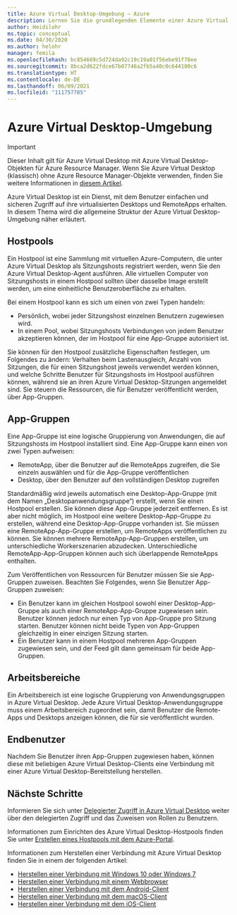 ```yaml
---
title: Azure Virtual Desktop-Umgebung – Azure
description: Lernen Sie die grundlegenden Elemente einer Azure Virtual Desktop-Umgebung kennen, etwa Hostpools und App-Gruppen.
author: Heidilohr
ms.topic: conceptual
ms.date: 04/30/2020
ms.author: helohr
manager: femila
ms.openlocfilehash: bc854669c5d724da92c19c19a01f56ebe91f78ee
ms.sourcegitcommit: 8bca2d622fdce67b07746a2fb5a40c0c644100c6
ms.translationtype: HT
ms.contentlocale: de-DE
ms.lasthandoff: 06/09/2021
ms.locfileid: "111757785"
---
```

# <a name="azure-virtual-desktop-environment"></a>Azure Virtual Desktop-Umgebung

>[!IMPORTANT]
>Dieser Inhalt gilt für Azure Virtual Desktop mit Azure Virtual Desktop-Objekten für Azure Resource Manager. Wenn Sie Azure Virtual Desktop (klassisch) ohne Azure Resource Manager-Objekte verwenden, finden Sie weitere Informationen in [diesem Artikel](./virtual-desktop-fall-2019/environment-setup-2019.md).

Azure Virtual Desktop ist ein Dienst, mit dem Benutzer einfachen und sicheren Zugriff auf ihre virtualisierten Desktops und RemoteApps erhalten. In diesem Thema wird die allgemeine Struktur der Azure Virtual Desktop-Umgebung näher erläutert.

## <a name="host-pools"></a>Hostpools

Ein Hostpool ist eine Sammlung mit virtuellen Azure-Computern, die unter Azure Virtual Desktop als Sitzungshosts registriert werden, wenn Sie den Azure Virtual Desktop-Agent ausführen. Alle virtuellen Computer von Sitzungshosts in einem Hostpool sollten über dasselbe Image erstellt werden, um eine einheitliche Benutzeroberfläche zu erhalten.

Bei einem Hostpool kann es sich um einen von zwei Typen handeln:

- Persönlich, wobei jeder Sitzungshost einzelnen Benutzern zugewiesen wird.
- In einem Pool, wobei Sitzungshosts Verbindungen von jedem Benutzer akzeptieren können, der im Hostpool für eine App-Gruppe autorisiert ist.

Sie können für den Hostpool zusätzliche Eigenschaften festlegen, um Folgendes zu ändern: Verhalten beim Lastenausgleich, Anzahl von Sitzungen, die für einen Sitzungshost jeweils verwendet werden können, und welche Schritte Benutzer für Sitzungshosts im Hostpool ausführen können, während sie an ihren Azure Virtual Desktop-Sitzungen angemeldet sind. Sie steuern die Ressourcen, die für Benutzer veröffentlicht werden, über App-Gruppen.

## <a name="app-groups"></a>App-Gruppen

Eine App-Gruppe ist eine logische Gruppierung von Anwendungen, die auf Sitzungshosts im Hostpool installiert sind. Eine App-Gruppe kann einen von zwei Typen aufweisen:

- RemoteApp, über die Benutzer auf die RemoteApps zugreifen, die Sie einzeln auswählen und für die App-Gruppe veröffentlichen
- Desktop, über den Benutzer auf den vollständigen Desktop zugreifen

Standardmäßig wird jeweils automatisch eine Desktop-App-Gruppe (mit dem Namen „Desktopanwendungsgruppe“) erstellt, wenn Sie einen Hostpool erstellen. Sie können diese App-Gruppe jederzeit entfernen. Es ist aber nicht möglich, im Hostpool eine weitere Desktop-App-Gruppe zu erstellen, während eine Desktop-App-Gruppe vorhanden ist. Sie müssen eine RemoteApp-App-Gruppe erstellen, um RemoteApps veröffentlichen zu können. Sie können mehrere RemoteApp-App-Gruppen erstellen, um unterschiedliche Workerszenarien abzudecken. Unterschiedliche RemoteApp-App-Gruppen können auch sich überlappende RemoteApps enthalten.

Zum Veröffentlichen von Ressourcen für Benutzer müssen Sie sie App-Gruppen zuweisen. Beachten Sie Folgendes, wenn Sie Benutzer App-Gruppen zuweisen:

- Ein Benutzer kann im gleichen Hostpool sowohl einer Desktop-App-Gruppe als auch einer RemoteApp-App-Gruppe zugewiesen sein. Benutzer können jedoch nur einen Typ von App-Gruppe pro Sitzung starten. Benutzer können nicht beide Typen von App-Gruppen gleichzeitig in einer einzigen Sitzung starten.
- Ein Benutzer kann in einem Hostpool mehreren App-Gruppen zugewiesen sein, und der Feed gilt dann gemeinsam für beide App-Gruppen.

## <a name="workspaces"></a>Arbeitsbereiche

Ein Arbeitsbereich ist eine logische Gruppierung von Anwendungsgruppen in Azure Virtual Desktop. Jede Azure Virtual Desktop-Anwendungsgruppe muss einem Arbeitsbereich zugeordnet sein, damit Benutzer die Remote-Apps und Desktops anzeigen können, die für sie veröffentlicht wurden.

## <a name="end-users"></a>Endbenutzer

Nachdem Sie Benutzer ihren App-Gruppen zugewiesen haben, können diese mit beliebigen Azure Virtual Desktop-Clients eine Verbindung mit einer Azure Virtual Desktop-Bereitstellung herstellen.

## <a name="next-steps"></a>Nächste Schritte

Informieren Sie sich unter [Delegierter Zugriff in Azure Virtual Desktop](delegated-access-virtual-desktop.md) weiter über den delegierten Zugriff und das Zuweisen von Rollen zu Benutzern.

Informationen zum Einrichten des Azure Virtual Desktop-Hostpools finden Sie unter [Erstellen eines Hostpools mit dem Azure-Portal](create-host-pools-azure-marketplace.md).

Informationen zum Herstellen einer Verbindung mit Azure Virtual Desktop finden Sie in einem der folgenden Artikel:

- [Herstellen einer Verbindung mit Windows 10 oder Windows 7](connect-windows-7-10.md)
- [Herstellen einer Verbindung mit einem Webbrowser](connect-web.md)
- [Herstellen einer Verbindung mit dem Android-Client](connect-android.md)
- [Herstellen einer Verbindung mit dem macOS-Client](connect-macos.md)
- [Herstellen einer Verbindung mit dem iOS-Client](connect-ios.md)